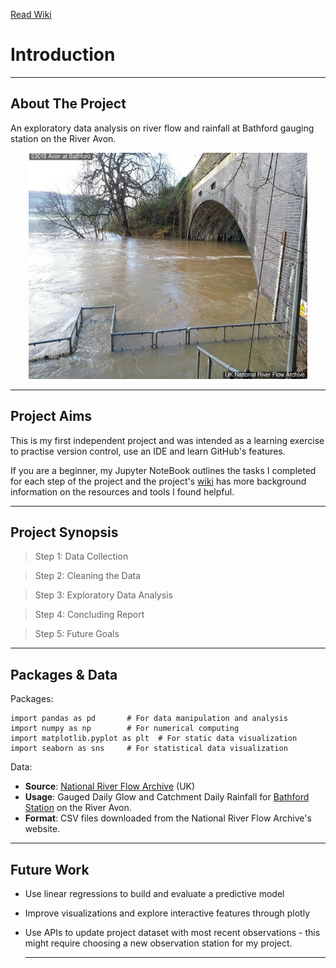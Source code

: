 [Read Wiki](https://github.com/sonia-beslika/River-Flow-Project/wiki)  

# Introduction
***

## About The Project

An exploratory data analysis on river flow and rainfall at Bathford gauging station on the River Avon.

<div align="center">
<img src="Bathford-Station-Image.jpg" alt="Bathford Station" width="446" height="362">
</div>

***

## Project Aims
This is my first independent project and was intended as a learning exercise to practise version control, use an IDE and learn GitHub's features.

If you are a beginner, my Jupyter NoteBook outlines the tasks I completed for each step of the project and the project's [wiki](https://github.com/sonia-beslika/River-Flow-Project/wiki) has more background information on the resources and tools I found helpful.

***
## Project Synopsis

>  Step 1: Data Collection
 
>  Step 2: Cleaning the Data
 
> Step 3: Exploratory Data Analysis
 
>  Step 4: Concluding Report

> Step 5: Future Goals

***

## Packages & Data

Packages:
```
import pandas as pd       # For data manipulation and analysis
import numpy as np        # For numerical computing
import matplotlib.pyplot as plt  # For static data visualization
import seaborn as sns     # For statistical data visualization
```
Data:
   - **Source**: [National River Flow Archive](https://nrfa.ceh.ac.uk/) (UK)
   - **Usage**: Gauged Daily Glow and Catchment Daily Rainfall for [Bathford Station](https://nrfa.ceh.ac.uk/data/station/info/53018) on the River Avon.
   - **Format**: CSV files downloaded from the National River Flow Archive's website.

***

## Future Work

- Use linear regressions to build and evaluate a predictive model

- Improve visualizations and explore interactive features through plotly

- Use APIs to update project dataset with most recent observations - this might require choosing a new observation station for my project.

  ***


